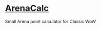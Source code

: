 # [ArenaCalc](https://florianculie.github.io/ArenaCalc/)
Small Arena point calculator for Classic WoW

